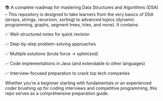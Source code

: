 📚 A complete roadmap for mastering Data Structures and Algorithms (DSA) – This repository is designed to take learners from the very basics of DSA (arrays, strings, recursion, sorting) to advanced topics (dynamic programming, graphs, segment trees, tries, and more). It contains:

  ✅ Well-structured notes for quick revision
  
  ✅ Step-by-step problem-solving approaches
  
  ✅ Multiple solutions (brute force → optimized)
  
  ✅ Code implementations in Java (and extendable to other languages)
  
  ✅ Interview-focused preparation to crack top tech companies

Whether you’re a beginner starting with fundamentals or an experienced coder brushing up for coding interviews and competitive programming, this repo serves as a comprehensive preparation guide.
